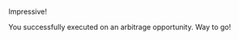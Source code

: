 Impressive! <emoji id="exploding_head" />

You successfully executed on an arbitrage opportunity. Way to go!